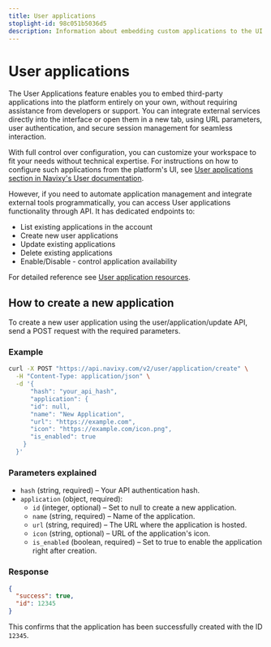 ```yaml
---
title: User applications
stoplight-id: 98c051b5036d5
description: Information about embedding custom applications to the UI on user's own
---
```


# User applications

The User Applications feature enables you to embed third-party applications into the platform entirely on your own, without requiring assistance from developers or support. You can integrate external services directly into the interface or open them in a new tab, using URL parameters, user authentication, and secure session management for seamless interaction.

With full control over configuration, you can customize your workspace to fit your needs without technical expertise. For instructions on how to configure such applications from the platform's UI, see [User applications section in Navixy's User documentation](https://docs.navixy.com/user-guide/user-applications).

However, if you need to automate application management and integrate external tools programmatically, you can access User applications functionality through API. It has dedicated endpoints to:

* List existing applications in the account
* Create new user applications
* Update existing applications
* Delete existing applications
* Enable/Disable - control application availability

For detailed reference see [User application resources](https://navixy-docs.gitbook.io/navixy-documentation-hub/platform-api/introduction/resources/commons/user/user-applications/user).

## How to create a new application

To create a new user application using the user/application/update API, send a POST request with the required parameters.

### Example

```bash
curl -X POST "https://api.navixy.com/v2/user/application/create" \
  -H "Content-Type: application/json" \
  -d '{
      "hash": "your_api_hash",
      "application": {
      "id": null,
      "name": "New Application",
      "url": "https://example.com",
      "icon": "https://example.com/icon.png",
      "is_enabled": true
    }
  }'
```

### Parameters explained

* `hash` (string, required) – Your API authentication hash.
* `application` (object, required):
  * `id` (integer, optional) – Set to null to create a new application.
  * `name` (string, required) – Name of the application.
  * `url` (string, required) – The URL where the application is hosted.
  * `icon` (string, optional) – URL of the application's icon.
  * `is_enabled` (boolean, required) – Set to true to enable the application right after creation.

### Response

```json
{
  "success": true,
  "id": 12345
}
```

This confirms that the application has been successfully created with the ID `12345`.
